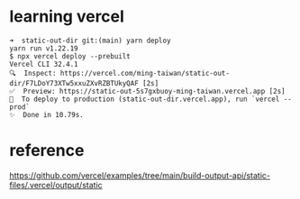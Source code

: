 # learning vercel

```
➜  static-out-dir git:(main) yarn deploy
yarn run v1.22.19
$ npx vercel deploy --prebuilt
Vercel CLI 32.4.1
🔍  Inspect: https://vercel.com/ming-taiwan/static-out-dir/F7LDoY73XTw5xxuZXvRZBTUkyQAF [2s]
✅  Preview: https://static-out-5s7gxbuoy-ming-taiwan.vercel.app [2s]
📝  To deploy to production (static-out-dir.vercel.app), run `vercel --prod`
✨  Done in 10.79s.
```

# reference

https://github.com/vercel/examples/tree/main/build-output-api/static-files/.vercel/output/static

